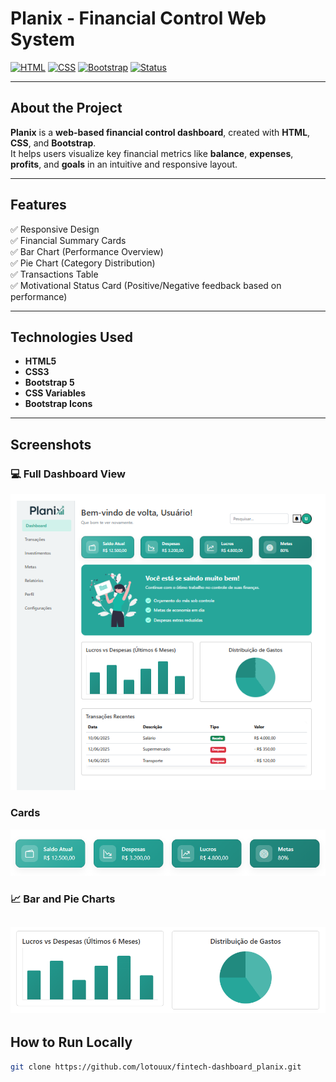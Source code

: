 # Planix - Financial Control Web System

[![HTML](https://img.shields.io/badge/HTML5-E34F26?style=for-the-badge&logo=html5&logoColor=white)](https://developer.mozilla.org/en-US/docs/Web/HTML)
[![CSS](https://img.shields.io/badge/CSS3-1572B6?style=for-the-badge&logo=css3&logoColor=white)](https://developer.mozilla.org/en-US/docs/Web/CSS)
[![Bootstrap](https://img.shields.io/badge/Bootstrap-7952B3?style=for-the-badge&logo=bootstrap&logoColor=white)](https://getbootstrap.com/)
[![Status](https://img.shields.io/badge/status-Development-yellow?style=for-the-badge)](#)

---

## About the Project

**Planix** is a **web-based financial control dashboard**, created with **HTML**, **CSS**, and **Bootstrap**.  
It helps users visualize key financial metrics like **balance**, **expenses**, **profits**, and **goals** in an intuitive and responsive layout.

---

## Features

✅ Responsive Design  
✅ Financial Summary Cards  
✅ Bar Chart (Performance Overview)  
✅ Pie Chart (Category Distribution)  
✅ Transactions Table  
✅ Motivational Status Card (Positive/Negative feedback based on performance)  

---

## Technologies Used

- **HTML5**
- **CSS3**
- **Bootstrap 5**
- **CSS Variables**
- **Bootstrap Icons**

---

## Screenshots

### 💻 Full Dashboard View  
![Dashboard Overview](./screenshots/dashboard-overview.PNG)

### Cards
![Cards Section](./screenshots/cards-section.PNG)

### 📈 Bar and Pie Charts  
![Charts Section](./screenshots/charts-section.PNG)
---

## How to Run Locally

```bash
git clone https://github.com/lotouux/fintech-dashboard_planix.git
